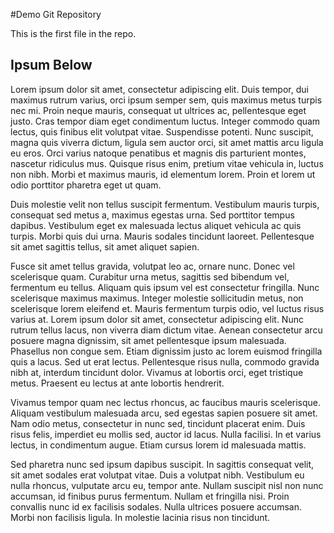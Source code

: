 #Demo Git Repository

This is the first file in the repo.

## Ipsum Below
Lorem ipsum dolor sit amet, consectetur adipiscing elit. Duis tempor, dui maximus rutrum varius, orci ipsum semper sem, quis maximus metus turpis nec mi. Proin neque mauris, consequat ut ultrices ac, pellentesque eget justo. Cras tempor diam eget condimentum luctus. Integer commodo quam lectus, quis finibus elit volutpat vitae. Suspendisse potenti. Nunc suscipit, magna quis viverra dictum, ligula sem auctor orci, sit amet mattis arcu ligula eu eros. Orci varius natoque penatibus et magnis dis parturient montes, nascetur ridiculus mus. Quisque risus enim, pretium vitae vehicula in, luctus non nibh. Morbi et maximus mauris, id elementum lorem. Proin et lorem ut odio porttitor pharetra eget ut quam.

Duis molestie velit non tellus suscipit fermentum. Vestibulum mauris turpis, consequat sed metus a, maximus egestas urna. Sed porttitor tempus dapibus. Vestibulum eget ex malesuada lectus aliquet vehicula ac quis turpis. Morbi quis dui urna. Mauris sodales tincidunt laoreet. Pellentesque sit amet sagittis tellus, sit amet aliquet sapien.

Fusce sit amet tellus gravida, volutpat leo ac, ornare nunc. Donec vel scelerisque quam. Curabitur urna metus, sagittis sed bibendum vel, fermentum eu tellus. Aliquam quis ipsum vel est consectetur fringilla. Nunc scelerisque maximus maximus. Integer molestie sollicitudin metus, non scelerisque lorem eleifend et. Mauris fermentum turpis odio, vel luctus risus varius at. Lorem ipsum dolor sit amet, consectetur adipiscing elit. Nunc rutrum tellus lacus, non viverra diam dictum vitae. Aenean consectetur arcu posuere magna dignissim, sit amet pellentesque ipsum malesuada. Phasellus non congue sem. Etiam dignissim justo ac lorem euismod fringilla quis a lacus. Sed ut erat lectus. Pellentesque risus nulla, commodo gravida nibh at, interdum tincidunt dolor. Vivamus at lobortis orci, eget tristique metus. Praesent eu lectus at ante lobortis hendrerit.

Vivamus tempor quam nec lectus rhoncus, ac faucibus mauris scelerisque. Aliquam vestibulum malesuada arcu, sed egestas sapien posuere sit amet. Nam odio metus, consectetur in nunc sed, tincidunt placerat enim. Duis risus felis, imperdiet eu mollis sed, auctor id lacus. Nulla facilisi. In et varius lectus, in condimentum augue. Etiam cursus lorem id malesuada mattis.

Sed pharetra nunc sed ipsum dapibus suscipit. In sagittis consequat velit, sit amet sodales erat volutpat vitae. Duis a volutpat nibh. Vestibulum eu nulla rhoncus, vulputate arcu eu, tempor ante. Nullam suscipit nisl non nunc accumsan, id finibus purus fermentum. Nullam et fringilla nisi. Proin convallis nunc id ex facilisis sodales. Nulla ultrices posuere accumsan. Morbi non facilisis ligula. In molestie lacinia risus non tincidunt.
